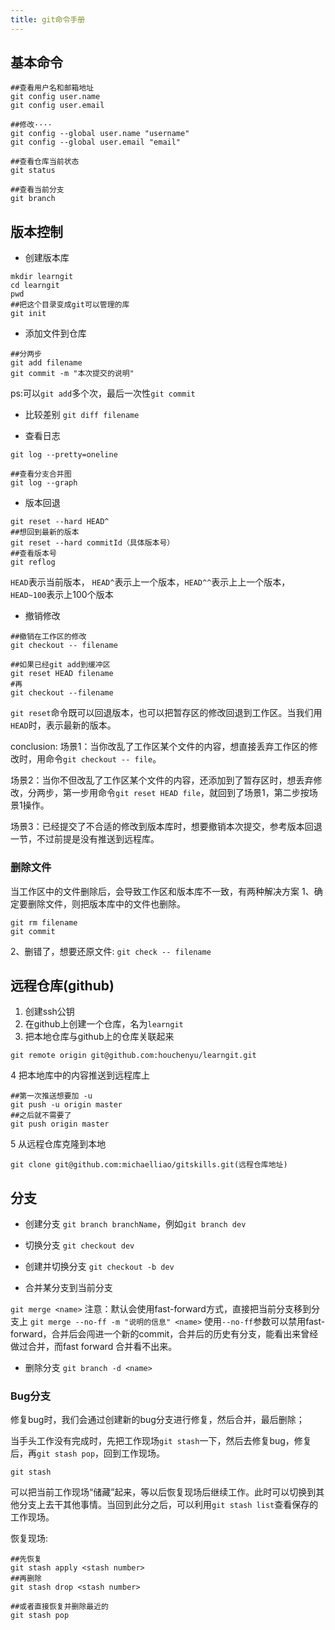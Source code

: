 ```yaml
---
title: git命令手册
---
```


## 基本命令
```
##查看用户名和邮箱地址
git config user.name
git config user.email

##修改····
git config --global user.name "username"
git config --global user.email "email"

##查看仓库当前状态
git status

##查看当前分支
git branch
```
## 版本控制

* 创建版本库

```terminal
mkdir learngit
cd learngit
pwd
##把这个目录变成git可以管理的库
git init
```

* 添加文件到仓库

```terminal
##分两步
git add filename
git commit -m "本次提交的说明"
```
ps:可以`git add`多个次，最后一次性`git commit`

* 比较差别
`git diff filename`

* 查看日志

```
git log --pretty=oneline

##查看分支合并图
git log --graph
```

* 版本回退

```terminal
git reset --hard HEAD^
##想回到最新的版本
git reset --hard commitId（具体版本号）
##查看版本号
git reflog
```
`HEAD`表示当前版本， `HEAD^`表示上一个版本，`HEAD^^`表示上上一个版本，`HEAD~100`表示上100个版本 

* 撤销修改

```
##撤销在工作区的修改
git checkout -- filename

##如果已经git add到缓冲区
git reset HEAD filename
#再
git checkout --filename
```
`git reset`命令既可以回退版本，也可以把暂存区的修改回退到工作区。当我们用`HEAD`时，表示最新的版本。

conclusion:
场景1：当你改乱了工作区某个文件的内容，想直接丢弃工作区的修改时，用命令`git checkout -- file`。

场景2：当你不但改乱了工作区某个文件的内容，还添加到了暂存区时，想丢弃修改，分两步，第一步用命令`git reset HEAD file`，就回到了场景1，第二步按场景1操作。

场景3：已经提交了不合适的修改到版本库时，想要撤销本次提交，参考版本回退一节，不过前提是没有推送到远程库。

### 删除文件
当工作区中的文件删除后，会导致工作区和版本库不一致，有两种解决方案
1、确定要删除文件，则把版本库中的文件也删除。

```terminal
git rm filename
git commit
```
2、删错了，想要还原文件:
`git check -- filename`


## 远程仓库(github)
1. 创建ssh公钥
2. 在github上创建一个仓库，名为`learngit`
3. 把本地仓库与github上的仓库关联起来

```
git remote origin git@github.com:houchenyu/learngit.git
```
4 把本地库中的内容推送到远程库上

```terminal
##第一次推送想要加 -u
git push -u origin master
##之后就不需要了
git push origin master
```

5 从远程仓库克隆到本地

```
git clone git@github.com:michaelliao/gitskills.git(远程仓库地址)
```

## 分支
* 创建分支
`git branch branchName`，例如`git branch dev`

* 切换分支
`git checkout dev`

* 创建并切换分支
`git checkout -b dev`

* 合并某分支到当前分支

`git merge <name>`
注意：默认会使用fast-forward方式，直接把当前分支移到<name>分支上
`git merge --no-ff -m "说明的信息" <name>`
使用`--no-ff`参数可以禁用fast-forward，合并后会闯进一个新的commit，合并后的历史有分支，能看出来曾经做过合并，而fast forward 合并看不出来。

* 删除分支
`git branch -d <name>`

### Bug分支
修复bug时，我们会通过创建新的bug分支进行修复，然后合并，最后删除；

当手头工作没有完成时，先把工作现场`git stash`一下，然后去修复bug，修复后，再`git stash pop`，回到工作现场。

```
git stash
```
可以把当前工作现场“储藏”起来，等以后恢复现场后继续工作。此时可以切换到其他分支上去干其他事情。当回到此分之后，可以利用`git stash list`查看保存的工作现场。

恢复现场:

```
##先恢复
git stash apply <stash number>
##再删除
git stash drop <stash number>

##或者直接恢复并删除最近的
git stash pop
```


